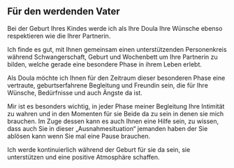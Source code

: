 ## Für den werdenden Vater

Bei der Geburt Ihres Kindes werde ich als Ihre Doula Ihre Wünsche ebenso respektieren wie die Ihrer Partnerin.

Ich finde es gut, mit Ihnen gemeinsam einen unterstützenden Personenkreis während Schwangerschaft, Geburt und Wochenbett um Ihre Partnerin zu bilden, welche gerade eine besondere Phase in ihrem Leben erlebt.

Als Doula möchte ich Ihnen für den Zeitraum dieser besonderen Phase eine vertraute, geburtserfahrene Begleitung und Freundin sein, die für Ihre Wünsche, Bedürfnisse und auch Ängste da ist.

Mir ist es besonders wichtig, in jeder Phase meiner Begleitung Ihre Intimität zu wahren und in den Momenten für sie Beide da zu sein in denen sie mich brauchen. Im Zuge dessen kann es auch Ihnen eine Hilfe sein, zu wissen, dass auch Sie in dieser „Ausnahmesituation“ jemanden haben der Sie ablösen kann wenn Sie mal eine Pause brauchen.

Ich werde kontinuierlich während der Geburt für sie da sein, sie unterstützen und eine positive Atmosphäre schaffen.
